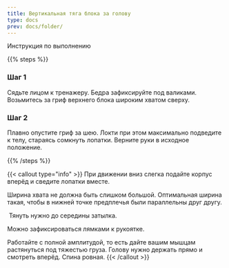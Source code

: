 ```yaml
---
title: Вертикальная тяга блока за голову
type: docs
prev: docs/folder/
---
```


Инструкция по выполнению

{{% steps %}}

### Шаг 1

Сядьте лицом к тренажеру. Бедра зафиксируйте под валиками. Возьмитесь за гриф верхнего блока широким хватом сверху.

### Шаг 2

Плавно опустите гриф за шею. Локти при этом максимально подведите к телу, стараясь сомкнуть лопатки. Верните руки в исходное положение.

{{% /steps %}}

{{< callout type="info" >}}
  При движении вниз слегка подайте корпус вперёд и сведите лопатки вместе.
  
  ﻿﻿Ширина хвата не должна быть слишком большой. Оптимальная ширина такая, чтобы в нижней точке предплечья были параллельны друг другу. 
  
﻿﻿  Тянуть нужно до середины затылка.
  
  Можно зафиксироваться лямками к рукоятке.
  
  Работайте с полной амплитудой, то есть дайте вашим мышцам растянуться под тяжестью груза.
  Голову нужно держать прямо и смотреть вперёд. Спина ровная.
{{< /callout >}}
